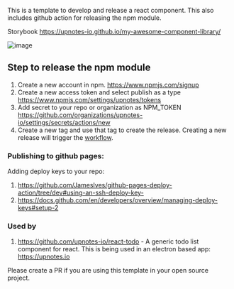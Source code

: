 This is a template to develop and release a react component. This also includes github action for releasing the npm module.

Storybook 
https://upnotes-io.github.io/my-awesome-component-library/

![image](https://user-images.githubusercontent.com/5221843/147892813-146197d8-9385-4ddf-a928-5eb7e55a051a.png)



## Step to release the npm module
1. Create a new account in npm.
   https://www.npmjs.com/signup
2. Create a new access token and select publish as a type
   https://www.npmjs.com/settings/upnotes/tokens
3. Add secret to your repo or organization as NPM_TOKEN
   https://github.com/organizations/upnotes-io/settings/secrets/actions/new
4. Create a new tag and use that tag to create the release. Creating a new release will trigger the [workflow](https://github.com/upnotes-io/react-component-template/blob/main/.github/workflows/npm-publish.yml). 

### Publishing to github pages:
Adding deploy keys to your repo:
1. https://github.com/JamesIves/github-pages-deploy-action/tree/dev#using-an-ssh-deploy-key-
2. https://docs.github.com/en/developers/overview/managing-deploy-keys#setup-2

### Used by 
1. https://github.com/upnotes-io/react-todo - A generic todo list component for react. This is being used in an electron based app: https://upnotes.io

Please create a PR if you are using this template in your open source project.